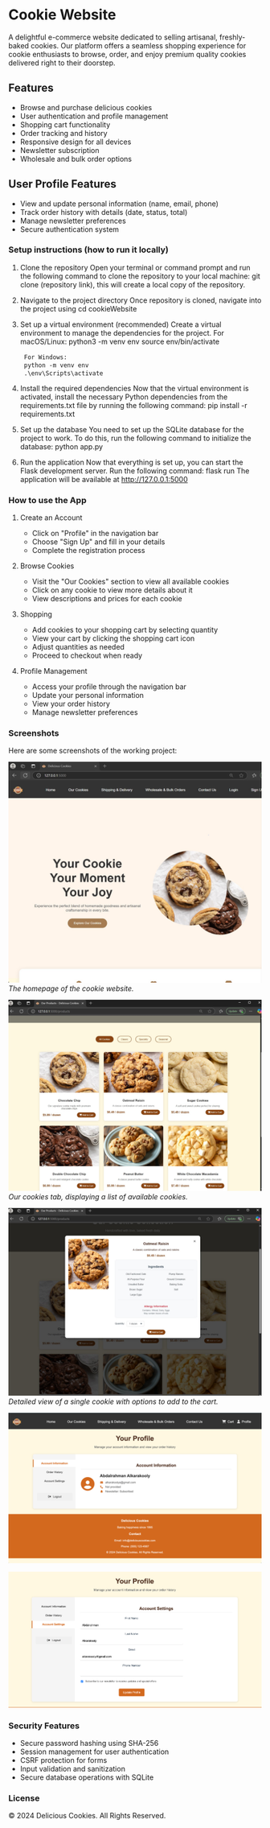 # Cookie Website

A delightful e-commerce website dedicated to selling artisanal, freshly-baked cookies. Our platform offers a seamless shopping experience for cookie enthusiasts to browse, order, and enjoy premium quality cookies delivered right to their doorstep.

## Features

- Browse and purchase delicious cookies
- User authentication and profile management
- Shopping cart functionality
- Order tracking and history
- Responsive design for all devices
- Newsletter subscription
- Wholesale and bulk order options

## User Profile Features

- View and update personal information (name, email, phone)
- Track order history with details (date, status, total)
- Manage newsletter preferences
- Secure authentication system

### Setup instructions (how to run it locally)

1. Clone the repository
       Open your terminal or command prompt and run the following command to clone the repository to your local machine:
        git clone (repository link), this will create a local copy of the repository.

2. Navigate to the project directory
        Once repository is cloned, navigate into the project using cd cookieWebsite

3. Set up a virtual environment (recommended)
        Create a virtual environment to manage the dependencies for the project.
        For macOS/Linux:
        python3 -m venv env
        source env/bin/activate
        
        For Windows:
        python -m venv env
        .\env\Scripts\activate

4. Install the required dependencies
       Now that the virtual environment is activated, install the necessary Python dependencies from the requirements.txt file by running the following command:
       pip install -r requirements.txt

5. Set up the database
       You need to set up the SQLite database for the project to work. To do this, run the following command to initialize the database:
       python app.py

6. Run the application
       Now that everything is set up, you can start the Flask development server. Run the following command:
        flask run
        The application will be available at http://127.0.0.1:5000

### How to use the App

1. Create an Account
   - Click on "Profile" in the navigation bar
   - Choose "Sign Up" and fill in your details
   - Complete the registration process

2. Browse Cookies
   - Visit the "Our Cookies" section to view all available cookies
   - Click on any cookie to view more details about it
   - View descriptions and prices for each cookie

3. Shopping
   - Add cookies to your shopping cart by selecting quantity
   - View your cart by clicking the shopping cart icon
   - Adjust quantities as needed
   - Proceed to checkout when ready

4. Profile Management
   - Access your profile through the navigation bar
   - Update your personal information
   - View your order history
   - Manage newsletter preferences

### Screenshots

Here are some screenshots of the working project:

![homepage-screenshot](images/homepagescreenshot.jpg)
*The homepage of the cookie website.*

![cookies](images/cookiesselection.jpg)
*Our cookies tab, displaying a list of available cookies.*

![cookie-view](images/vewcookie.jpg)
*Detailed view of a single cookie with options to add to the cart.*

![profile-view](images/profile-view.png)

![profile-edit-view](images/profile-edit-view.png)

### Security Features

- Secure password hashing using SHA-256
- Session management for user authentication
- CSRF protection for forms
- Input validation and sanitization
- Secure database operations with SQLite

### License

© 2024 Delicious Cookies. All Rights Reserved.
